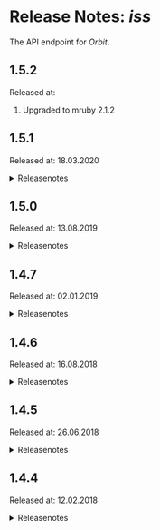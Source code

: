 # Release Notes: _iss_

The API endpoint for _Orbit_.

## 1.5.2

Released at:

1. Upgraded to mruby 2.1.2

## 1.5.1

Released at: 18.03.2020

<details><summary>Releasenotes</summary>
<p>

1. Singularized folder names.

2. Hot reload of lfv.json when received `SIGUSR1`.

3. Fixed potential memory leaks.

4. Compiled binary for OSX build with MacOS 10.15 SDK.

5. Upgraded to mruby 2.1.0

[Full Changelog](https://github.com/katzer/iss/compare/1.5.0...1.5.1)
</details>

## 1.5.0

Released at: 13.08.2019

<details><summary>Releasenotes</summary>
<p>

1. Added support for `ECDSA` for both key exchange and host key algorithms.

2. Updated `/logs` endpoint to return list in sorted order.

3. Updated `/jobs` endpoint to include run count and most recent timestamp.

4. Changed `/reports` endpoint to return timestamps as integers.

5. Fixed `/logs/{path}` endpoint failed to load files with null lines.

6. Fixed crash during shutdown when received SIGTERM or similar.

7. Fixed memory leak when converting LATIN-9 encoded files.

8. Renamed `--host` flag to `--bind`.

9. Compiled binary for OSX build with MacOSX10.13 SDK (Darwin17).

10. Upgraded to mruby 2.0.1

</p>

[Full Changelog](https://github.com/katzer/iss/compare/1.4.7...1.5.0)
</details>

## 1.4.7

Released at: 02.01.2019

<details><summary>Releasenotes</summary>
<p>

1. Dropped compatibility with orbit v1.4.6 due to breaking changes in _fifa_.

2. Removed LVAR section for non test builds.

3. Upgraded to mruby 2.0.0

</p>

[Full Changelog](https://github.com/katzer/iss/compare/1.4.6...1.4.7)
</details>

## 1.4.6

Released at: 16.08.2018

<details><summary>Releasenotes</summary>
<p>

1. Compatibility with _ski_ v1.4.6

2. Support for deflated transfer encoding.

3. Convert files with LATIN-9 charset encoding to UTF-8.
   ```json
   // $ORBIT_HOME/config/lfv.json
   
   {
      "encodings": {
        "km/cfg/tcp_config": "latin"
      }
   }
   ```
4. Handle every request within its own process.

5. Cache several API endpoint results on client side that wont change frequently.

6. New `--cleanup` flag to adjust the interval to cleanup forked processes.

7. Ensure that _fifa_ does not include ansi colors in its output.

8. Increase MacOSX min SDK version from 10.5 to to 10.11.

9. Remove 32-bit build targets.

</p>

[Full Changelog](https://github.com/katzer/iss/compare/1.4.5...1.4.6)
</details>

## 1.4.5

Released at: 26.06.2018

<details><summary>Releasenotes</summary>
<p>

1. Great performance improvements by factor 15.

2. API routes have been redesign without having an `/api` prefix.
   ```
   $ iss --routes
   GET /embed/lfv/{planet}
   GET /jobs
   GET /jobs/{job_id}/reports
   GET /jobs/{job_id}/reports/{id}/results
   GET /planets
   GET /planets/{id}
   GET /planets/{id}/logs
   GET /planets/{id}/logs/{path}
   GET /stats
   GET /stats/{type}/count
   GET /stats/{type}/list
   HEAD /ping
   ```
3. New `HEAD /ping` route for better monitoring and `GET /embed` to embed the app.

4. The config settings for the log file viewer has been redesign and extended to the timestamps.
   ```json
   // $ORBIT_HOME/config/lfv.json
   
   {
     "planets": "type=server%location:apac|p27",
     "files": ["km/log/tcp_trace.*","legato/log/th_*[^1-9][^2-9]","km/cfg/tcp_config"],
   
     "timestamps": [
       ["km/log/tcp_trace.*", 0, "Node",       0, 21, "d.m.y H:i:s.u"],
       ["legato/log/th_*",    0, "KM receive", 0, 26, "d.m.Y H:i:s.u"]
     ]
   }
   ```
   - `planets` is a single string that will be used to invoke _fifa_.
   - `files` is an array of path names who follow the syntax of [fnmatch(3)](http://man7.org/linux/man-pages/man3/fnmatch.3.html).
   - `timestamps` specifies which files contains timestamps and where to find them in each line.

5. New `--timeout` flag to adjust the read timeout of a socket.

6. New `--size` flag to adjust the size of the connection pool.

7. Server continues to run when SIGPIPE or SISSYS signal has been received.

8. Log date, time and signal on graceful shut-down.

9. Fixed various memory leaks.

10. Reduced memory footprint.

</p>

[Full Changelog](https://github.com/katzer/iss/compare/1.4.5...1.4.6)
</details>

## 1.4.4

Released at: 12.02.2018

<details><summary>Releasenotes</summary>
<p>

Initial release

```
$ usage: iss [options...]
Options:
-e, --environment The environment to run the server with
-h, --host        The host to bind the local server on
                  Defaults to: 0.0.0.0
-p, --port        The port number to start the local server on
                  Defaults to: 1974
-r, --routes      Print out all defined routes
-h, --help        This help text
-v, --version     Show version number
```

All endpoints have the `/api/` prefix and usually return a JSON encoded result set.

```
$ iss --routes
GET /api/stats
GET /api/stats/{type}/count
GET /api/stats/{type}/list
GET /api/jobs
GET /api/jobs/{job_id}/reports
GET /api/jobs/{job_id}/reports/{id}/results
GET /api/lfv/planets
GET /api/lfv/planets/{id}/files
GET /api/lfv/planets/{id}/file
```

For example to get the total number of planets with type of _web_:

```
$ curl localhost:1974/api/stats/web/count
```

The tool expects to find the index.html file and related ressources under `$ORBIT_HOME/public/iss`. The file `$ORBIT_HOME/public/iss/index.html` maps to `localhost:1974/iss/index.html`.

</p>

[Full Changelog](https://github.com/katzer/iss/compare/e8a9c6f8e1787757c35c2708800affea78fe656d...1.4.4)
</details>
